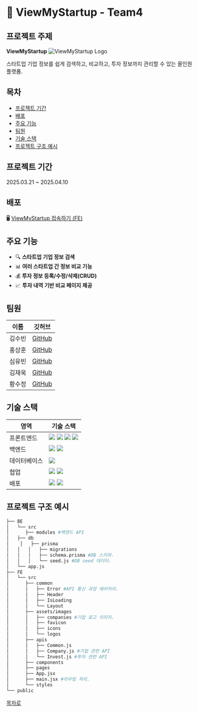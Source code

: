 # 🚀 ViewMyStartup - Team4

## 프로젝트 주제 
**ViewMyStartup**
![ViewMyStartup Logo](https://pplx-res.cloudinary.com/image/upload/v1744104891/user_uploads/HKBlYxFIrgHYJyC/img_thumbnail_view-my-startup.jpg)

스타트업 기업 정보를 쉽게 검색하고, 비교하고, 투자 정보까지 관리할 수 있는 올인원 플랫폼.

## 목차
- [프로젝트 기간](#프로젝트-기간)  
- [배포](#배포)  
- [주요 기능](#주요-기능)  
- [팀원](#팀원)  
- [기술 스택](#기술-스택)  
- [프로젝트 구조 예시](#프로젝트-구조-예시)

## 프로젝트 기간
2025.03.21 ~ 2025.04.10

## 배포 

🖥️ [ViewMyStartup 접속하기 (FE)](https://viewmystartup4team.netlify.app/)

## 주요 기능

- 🔍 **스타트업 기업 정보 검색**  
- 📊 **여러 스타트업 간 정보 비교 기능**
- 💰 **투자 정보 등록/수정/삭제(CRUD)**  
- 📈 **투자 내역 기반 비교 페이지 제공**

## 팀원
| 이름 | 깃허브 | 
|------|------|
| 김수빈 | [GitHub](https://github.com/subinkim9755) |
| 홍상훈 |[GitHub](https://github.com/az0319h) |
| 심유빈 | [GitHub](https://github.com/shimyubin) |
| 김재욱 | [GitHub](https://github.com/WooGie911) |
| 황수정 |[GitHub](https://github.com/suejeong) |

## 기술 스택

| 영역        | 기술 스택                           |
|-------------|-------------------------------------|
| 프론트엔드   |<img src="https://img.shields.io/badge/HTML5-E34F26?style=for-the-badge&logo=html5&logoColor=white"> <img src="https://img.shields.io/badge/CSS3-1572B6?style=for-the-badge&logo=css3&logoColor=white"> <img src="https://img.shields.io/badge/JavaScript-F7DF1E?style=for-the-badge&logo=javascript&logoColor=black"> <img src="https://img.shields.io/badge/React%20Router-CA4245?style=for-the-badge&logo=react-router&logoColor=white">|
| 백엔드      |<img src="https://img.shields.io/badge/Express.js-000000?style=for-the-badge&logo=express&logoColor=white">  <img src="https://img.shields.io/badge/Prisma-2D3748?style=for-the-badge&logo=prisma&logoColor=white">|
| 데이터베이스 |<img src="https://img.shields.io/badge/PostgreSQL-4169E1?style=for-the-badge&logo=postgresql&logoColor=white">|
| 협업        |<img src="https://img.shields.io/badge/Git-F05032?style=for-the-badge&logo=git&logoColor=white"> <img src="https://img.shields.io/badge/GitHub-181717?style=for-the-badge&logo=github&logoColor=white">|
| 배포        |<img src="https://img.shields.io/badge/Netlify-00C7B7?style=for-the-badge&logo=git&logoColor=white"> <img src="https://img.shields.io/badge/Render-000000?style=for-the-badge&logo=git&logoColor=white"> |


## 프로젝트 구조 예시

```bash
├── BE
│   └── src
│      ├── modules #백엔드 API
│   ├── db 
│    │   ├── prisma 
│   │   │   ├── migrations 
│   │   │   ├── schema.prisma #DB 스키마.
│   │   │   └── seed.js #DB seed 데이터.
│   └── app.js
├── FE
│   └── src
│      ├── common 
│      │   ├── Error #API 통신 과정 에러처리.
│      │   ├── Header 
│      │   ├── IsLoading 
│      │   └── Layout
│      ├── assets/images
│      │   ├── companies #기업 로고 이미지.
│      │   ├── favicon 
│      │   ├── icons
│      │   └── logos
│      ├── apis
│      │   ├── Common.js 
│      │   ├── Company.js #기업 관련 API
│      │   └── Invest.js #투자 관련 API
│      ├── components
│      ├── pages
│      ├── App.jsx
│      ├── main.jsx #라우팅 처리.
│      └── styles
└── public
```
[목차로](#목차)
